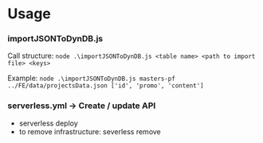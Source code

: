 # Usage

### importJSONToDynDB.js
Call structure: 
`node .\importJSONToDynDB.js <table name> <path to import file> <keys> `

Example:
`node .\importJSONToDynDB.js masters-pf ../FE/data/projectsData.json ['id', 'promo', 'content']`


### serverless.yml -> Create / update API
- serverless deploy
- to remove infrastructure: severless remove
